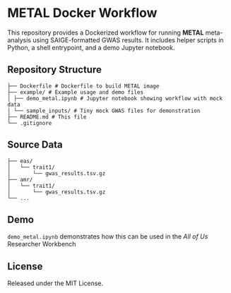 # METAL Docker Workflow

This repository provides a Dockerized workflow for running **METAL** meta-analysis using SAIGE-formatted GWAS results. It includes helper scripts in Python, a shell entrypoint, and a demo Jupyter notebook.

## Repository Structure
```metal/
├── Dockerfile # Dockerfile to build METAL image
├── example/ # Example usage and demo files
│ ├── demo_metal.ipynb # Jupyter notebook showing workflow with mock data
│ └── sample_inputs/ # Tiny mock GWAS files for demonstration
├── README.md # This file
└── .gitignore
```

## Source Data
```base_output_folder/
├── eas/
│   └── trait1/
│       └── gwas_results.tsv.gz
├── amr/
│   └── trait1/
│       └── gwas_results.tsv.gz
└── ...
```

## Demo
`demo_metal.ipynb` demonstrates how this can be used in the _All of Us_ Researcher Workbench

## License
Released under the MIT License.
